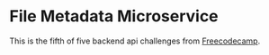 # File Metadata Microservice

This is the fifth of five backend api challenges from [Freecodecamp](https://www.freecodecamp.com).
